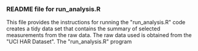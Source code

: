 ### README file for run_analysis.R

This file provides the instructions for running the "run_analysis.R" code creates a tidy data set that contains the summary of selected measurements from the raw data. The raw data used is obtained from the "UCI HAR Dataset". The "run_analysis.R" program